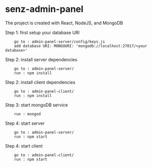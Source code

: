 # senz-admin-panel

The project is created with React, NodeJS, and MongoDB

Step 1: first setup your database URI

        go to : admin-panel-server/config/keys.js
        add database URI: MONGOURI: 'mongodb://localhost:27017/<your database>'
        
Step 2: install server dependencies

        go to : admin-panel-server/
        run : npm install

Step 2: install client dependencies

        go to : admin-panel-client/
        run : npm install

Step 3: start mongoDB service

        run : mongod

Step 4: start server

        go to : admin-panel-server/
        run : npm start
        
Step 4: start client

        go to : admin-panel-client/
        run : npm start  
